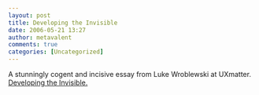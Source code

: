```yaml
---
layout: post
title: Developing the Invisible
date: 2006-05-21 13:27
author: metavalent
comments: true
categories: [Uncategorized]
---
```

A stunningly cogent and incisive essay from Luke Wroblewski at UXmatter. <a href="http://www.uxmatters.com/MT/archives/000097.php">Developing the Invisible.</a>
